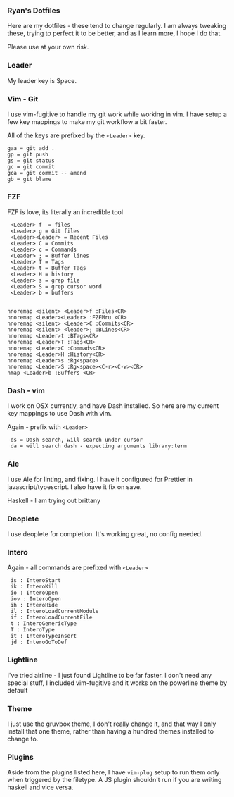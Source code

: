 ### Ryan's Dotfiles

Here are my dotfiles - these tend to change regularly. I am always tweaking
these, trying to perfect it to be better, and as I learn more, I hope I do that.

Please use at your own risk.

### Leader

My leader key is Space.

### Vim - Git
I use vim-fugitive to handle my git work while working in vim. I have setup
a few key mappings to make my git workflow a bit faster. 

All of the keys are prefixed by the `<Leader>` key.

```
gaa = git add .
gp = git push  
gs = git status
gc = git commit
gca = git commit -- amend
gb = git blame
```
### FZF 
 FZF is love, its literally an incredible tool

 ```
  <Leader> f  = files
  <Leader> g = Git files
  <Leader><Leader> = Recent Files
  <Leader> C = Commits
  <Leader> c = Commands
  <Leader> ; = Buffer lines
  <Leader> T = Tags
  <Leader> t = Buffer Tags
  <Leader> H = history
  <Leader> s = grep file
  <Leader> S = grep cursor word
  <Leader> b = buffers

```
```

nnoremap <silent> <Leader>f :Files<CR>
nnoremap <Leader><Leader> :FZFMru <CR>
nnoremap <silent> <Leader>C :Commits<CR>
nnoremap <silent> <leader>; :BLines<CR>
nnoremap <Leader>t :BTags<CR>
nnoremap <Leader>T :Tags<CR>
nnoremap <Leader>C :Commads<CR>
nnoremap <Leader>H :History<CR>
nnoremap <Leader>s :Rg<space> 
nnoremap <Leader>S :Rg<space><C-r><C-w><CR>
nmap <Leader>b :Buffers <CR>

 ```
### Dash - vim
 I work on OSX currently, and have Dash installed. So here are my current key
 mappings to use Dash with vim.

 Again - prefix with `<Leader>`

 ```
  ds = Dash search, will search under cursor  
  da = will search dash - expecting arguments library:term
 ```

### Ale
I use Ale for linting, and fixing. I have it configured for Prettier in
javascript/typescript. I also have it fix on  save.

Haskell - I am trying out brittany

### Deoplete
I use deoplete for completion. It's working great, no config needed.

### Intero
 Again - all commands are prefixed with `<Leader>`
  
 ```
  is : InteroStart
  ik : InteroKill
  io : InteroOpen
  iov : InteroOpen
  ih : InteroHide
  il : InteroLoadCurrentModule
  if : InteroLoadCurrentFile
  t : InteroGenericType
  T : InteroType
  it : InteroTypeInsert
  jd : InteroGoToDef
 ```

### Lightline
  I've tried airline - I just found Lightline to be far faster. I don't need any
  special stuff, I included vim-fugitive and it works on the powerline theme by
  default

### Theme
  I just use the gruvbox theme, I don't really change it, and that way I only
  install that one theme, rather than having a hundred themes installed to
  change to.

### Plugins 
Aside from the plugins listed here, I have `vim-plug` setup to run them only
when triggered by the filetype. A JS plugin shouldn't run if you are writing
haskell and vice versa. 


